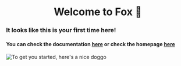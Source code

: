 <h1 align="center">Welcome to Fox 👋</h1>

### It looks like this is your first time here! 

#### You can check the documentation [here](https://github.com/Just-A-Mango/fox/blob/main/.github/markdown/documentation.md) or check the homepage [here](https://github.com/Just-A-Mango/fox#readme)
![To get you started, here's a nice doggo](https://media.giphy.com/media/5L57f5fI3f2716NaJ3/giphy.gif)


